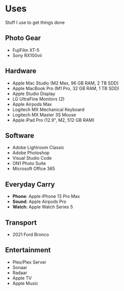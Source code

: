 # Uses
Stuff I use to get things done
## Photo Gear

 - FujiFilm XT-5
 - Sony RX100vii
 
 ## Hardware
 
 - Apple Mac Studio (M2 Max, 96 GB RAM, 2 TB SDD)  
 - Apple MacBook Pro (M1 Pro, 32 GB RAM, 1 TB SDD)
 - Apple Studio Display
 - LG UltraFine Monitors (2)
 - Apple Airpods Max
 - Logitech MX Mechanical Keyboard
 - Logitech MX Master 3S Mouse
 - Apple iPad Pro (12.9", M2, 512 GB RAM)
## Software
 - Adobe Lightroom Classic
 - Adobe Photoshop
 - Visual Studio Code
 - ON1 Photo Suite
 - Microsoft Office 365
## Everyday Carry
 - **Phone**: Apple iPhone 13 Pro Max
 - **Sound**: Apple Airpods Pro
 - **Watch**: Apple Watch Series 5
## Transport
 - 2021 Ford Bronco
## Entertainment
 - Plex/Plex Server
 - Sonaar
 - Radaar
 - Apple TV
 - Apple Music

